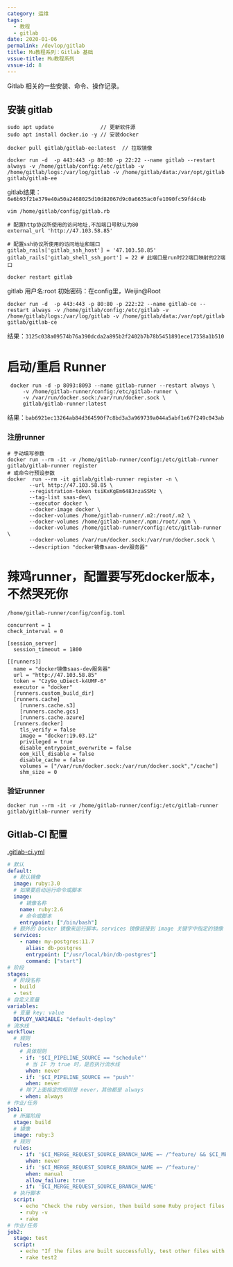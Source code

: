 ```yaml
---
category: 运维
tags:
  - 教程
  - gitlab
date: 2020-01-06
permalink: /devlop/gitlab
title: Mu教程系列：Gitlab 基础
vssue-title: Mu教程系列
vssue-id: 8
---
```


Gitlab 相关的一些安装、命令、操作记录。

<!-- more -->

## 安装 gitlab
```shell
sudo apt update               // 更新软件源
sudo apt install docker.io -y // 安装docker

docker pull gitlab/gitlab-ee:latest  // 拉取镜像

docker run -d  -p 443:443 -p 80:80 -p 22:22 --name gitlab --restart always -v /home/gitlab/config:/etc/gitlab -v /home/gitlab/logs:/var/log/gitlab -v /home/gitlab/data:/var/opt/gitlab gitlab/gitlab-ee
```
gitlab结果：`6e6b93f21e379e40a50a2468025d10d82067d9c0a6635ac0fe1090fc59fd4c4b`

```shell
vim /home/gitlab/config/gitlab.rb

# 配置http协议所使用的访问地址,不加端口号默认为80
external_url 'http://47.103.58.85'

# 配置ssh协议所使用的访问地址和端口
gitlab_rails['gitlab_ssh_host'] = '47.103.58.85'
gitlab_rails['gitlab_shell_ssh_port'] = 22 # 此端口是run时22端口映射的22端口

docker restart gitlab
```

gitlab 用户名:root  初始密码：在config里，Weijin@Root

```shell
docker run -d  -p 443:443 -p 80:80 -p 222:22 --name gitlab-ce --restart always -v /home/gitlab/config:/etc/gitlab -v /home/gitlab/logs:/var/log/gitlab -v /home/gitlab/data:/var/opt/gitlab gitlab/gitlab-ce
```
结果：`3125c038a09574b76a390dcda2a895b2f2402b7b78b5451891ece17358a1b510`

# 启动/重启 Runner
```shell
 docker run -d -p 8093:8093 --name gitlab-runner --restart always \
     -v /home/gitlab-runner/config:/etc/gitlab-runner \
     -v /var/run/docker.sock:/var/run/docker.sock \
     gitlab/gitlab-runner:latest
```
结果：`bab6921ec13264ab84d364590f7c8bd3a3a969739a044a5abf1e67f249c043ab`

### 注册runner

```shell
# 手动填写参数
docker run --rm -it -v /home/gitlab-runner/config:/etc/gitlab-runner gitlab/gitlab-runner register
# 或命令行预设参数
docker  run --rm -it gitlab/gitlab-runner register -n \
       --url http://47.103.58.85 \
       --registration-token tsiKxKgEm648JnzaSSMz \
       --tag-list saas-dev\
       --executor docker \
       --docker-image docker \
       --docker-volumes /home/gitlab-runner/.m2:/root/.m2 \
       --docker-volumes /home/gitlab-runner/.npm:/root/.npm \
       --docker-volumes /home/gitlab-runner/config:/etc/gitlab-runner \
       --docker-volumes /var/run/docker.sock:/var/run/docker.sock \
       --description "docker镜像saas-dev服务器"
```

# 辣鸡runner，配置要写死docker版本，不然哭死你

`/home/gitlab-runner/config/config.toml`

```YML
concurrent = 1
check_interval = 0

[session_server]
  session_timeout = 1800

[[runners]]
  name = "docker镜像saas-dev服务器"
  url = "http://47.103.58.85"
  token = "Czy9o_uDiect-k4UMF-6"
  executor = "docker"
  [runners.custom_build_dir]
  [runners.cache]
    [runners.cache.s3]
    [runners.cache.gcs]
    [runners.cache.azure]
  [runners.docker]
    tls_verify = false
    image = "docker:19.03.12"
    privileged = true
    disable_entrypoint_overwrite = false
    oom_kill_disable = false
    disable_cache = false
    volumes = ["/var/run/docker.sock:/var/run/docker.sock","/cache"]
    shm_size = 0
```

### 验证runner

```shell
docker run --rm -it -v /home/gitlab-runner/config:/etc/gitlab-runner gitlab/gitlab-runner verify
```

## Gitlab-CI 配置

[.gitlab-ci.yml][0]

```yml
# 默认
default:
  # 默认镜像
  image: ruby:3.0
  # 如果要启动运行命令或脚本
  image:
    # 镜像名称
    name: ruby:2.6
    # 命令或脚本
    entrypoint: ["/bin/bash"]
  # 额外的 Docker 镜像来运行脚本。services 镜像链接到 image 关键字中指定的镜像
  services:
    - name: my-postgres:11.7
      alias: db-postgres
      entrypoint: ["/usr/local/bin/db-postgres"]
      command: ["start"]
# 阶段
stages:
  # 阶段名称
  - build
  - test
# 自定义变量
variables:
  # 变量 key: value
  DEPLOY_VARIABLE: "default-deploy"
# 流水线
workflow:
  # 规则
  rules:
    # 具体规则
    - if: '$CI_PIPELINE_SOURCE == "schedule"'
      # 当 IF 为 true 时，是否执行流水线
      when: never
    - if: '$CI_PIPELINE_SOURCE == "push"'
      when: never
    # 除了上面指定的规则是 never，其他都是 always
    - when: always
# 作业/任务
job1:
  # 所属阶段
  stage: build
  # 镜像
  image: ruby:3
  # 规则
  rules:
    - if: '$CI_MERGE_REQUEST_SOURCE_BRANCH_NAME =~ /^feature/ && $CI_MERGE_REQUEST_TARGET_BRANCH_NAME != $CI_DEFAULT_BRANCH'
      when: never
    - if: '$CI_MERGE_REQUEST_SOURCE_BRANCH_NAME =~ /^feature/'
      when: manual
      allow_failure: true
    - if: '$CI_MERGE_REQUEST_SOURCE_BRANCH_NAME'
  # 执行脚本
  script:
    - echo "Check the ruby version, then build some Ruby project files:"
    - ruby -v
    - rake
# 作业/任务
job2:
  stage: test
  script:
    - echo "If the files are built successfully, test other files with a different command:"
    - rake test2

```



[0]:https://docs.gitlab.cn/jh/ci/yaml/index.html
[1]:https://docs.docker.com/engine/reference/commandline/push/
[1]:https://jihulab.com/gitlab-cn/gitlab/-/tree/master/.gitlab/ci